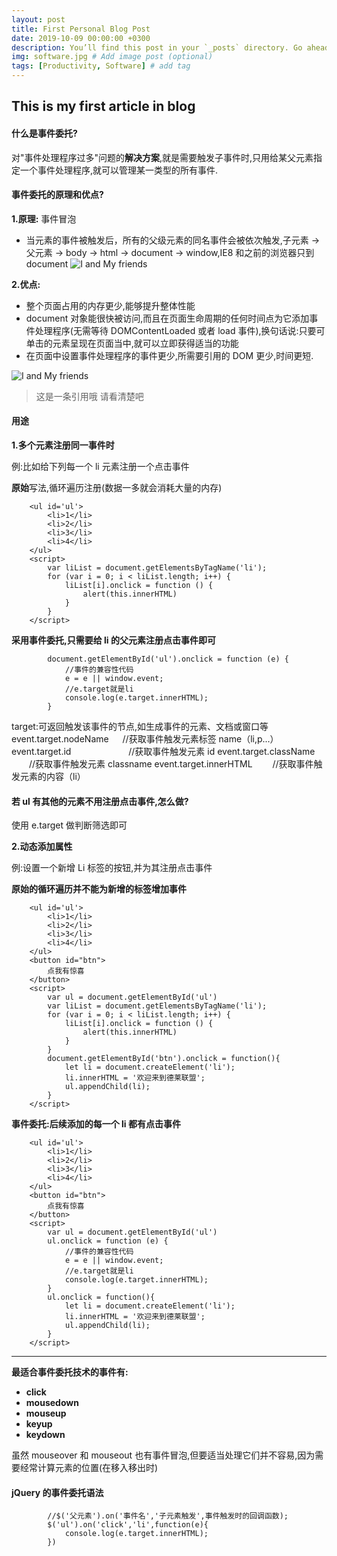 ```yaml
---
layout: post
title: First Personal Blog Post 
date: 2019-10-09 00:00:00 +0300
description: You’ll find this post in your `_posts` directory. Go ahead and edit it and re-build the site to see your changes. # Add post description (optional)
img: software.jpg # Add image post (optional)
tags: [Productivity, Software] # add tag
---
```


## This is my first article in blog 

#### 什么是事件委托?

对"事件处理程序过多"问题的**解决方案**,就是需要触发子事件时,只用给某父元素指定一个事件处理程序,就可以管理某一类型的所有事件.

#### 事件委托的原理和优点?

**1.原理:** 事件冒泡

- 当元素的事件被触发后，所有的父级元素的同名事件会被依次触发,子元素 -> 父元素 -> body -> html -> document -> window,IE8 和之前的浏览器只到 document
![I and My friends]({{site.baseurl}}/assets/img/we-in-rest.jpg)

**2.优点:**

- 整个页面占用的内存更少,能够提升整体性能
- document 对象能很快被访问,而且在页面生命周期的任何时间点为它添加事件处理程序(无需等待 DOMContentLoaded 或者 load 事件),换句话说:只要可单击的元素呈现在页面当中,就可以立即获得适当的功能
- 在页面中设置事件处理程序的事件更少,所需要引用的 DOM 更少,时间更短.

![I and My friends]({{site.baseurl}}/assets/img/carbon.png)

> 这是一条引用哦 请看清楚吧


#### 用途

**1.多个元素注册同一事件时**

例:比如给下列每一个 li 元素注册一个点击事件

**原始**写法,循环遍历注册(数据一多就会消耗大量的内存)

```
    <ul id='ul'>
        <li>1</li>
        <li>2</li>
        <li>3</li>
        <li>4</li>
    </ul>
    <script>
        var liList = document.getElementsByTagName('li');
        for (var i = 0; i < liList.length; i++) {
            liList[i].onclick = function () {
                alert(this.innerHTML)
            }
        }
    </script>
```

**采用事件委托,只需要给 li 的父元素注册点击事件即可**

```
        document.getElementById('ul').onclick = function (e) {
            //事件的兼容性代码
            e = e || window.event;
            //e.target就是li
            console.log(e.target.innerHTML);
        }
```

target:可返回触发该事件的节点,如生成事件的元素、文档或窗口等
event.target.nodeName 　 //获取事件触发元素标签 name（li,p...）
event.target.id 　　　　　　 //获取事件触发元素 id
event.target.className 　　//获取事件触发元素 classname
event.target.innerHTML 　　//获取事件触发元素的内容（li）

#### 若 ul 有其他的元素不用注册点击事件,怎么做?

使用 e.target 做判断筛选即可



**2.动态添加属性**

例:设置一个新增 Li 标签的按钮,并为其注册点击事件

**原始的循环遍历并不能为新增的标签增加事件**

```
    <ul id='ul'>
        <li>1</li>
        <li>2</li>
        <li>3</li>
        <li>4</li>
    </ul>
    <button id="btn">
        点我有惊喜
    </button>
    <script>
        var ul = document.getElementById('ul')
        var liList = document.getElementsByTagName('li');
        for (var i = 0; i < liList.length; i++) {
            liList[i].onclick = function () {
                alert(this.innerHTML)
            }
        }
        document.getElementById('btn').onclick = function(){
            let li = document.createElement('li');
            li.innerHTML = '欢迎来到德莱联盟';
            ul.appendChild(li);
        }
    </script>
```

**事件委托:后续添加的每一个 li 都有点击事件**

```
    <ul id='ul'>
        <li>1</li>
        <li>2</li>
        <li>3</li>
        <li>4</li>
    </ul>
    <button id="btn">
        点我有惊喜
    </button>
    <script>
        var ul = document.getElementById('ul')
        ul.onclick = function (e) {
            //事件的兼容性代码
            e = e || window.event;
            //e.target就是li
            console.log(e.target.innerHTML);
        }
        ul.onclick = function(){
            let li = document.createElement('li');
            li.innerHTML = '欢迎来到德莱联盟';
            ul.appendChild(li);
        }
    </script>
```

---

**最适合事件委托技术的事件有:**

- **click**
- **mousedown**
- **mouseup**
- **keyup**
- **keydown**

虽然 mouseover 和 mouseout 也有事件冒泡,但要适当处理它们并不容易,因为需要经常计算元素的位置(在移入移出时)



#### jQuery 的事件委托语法

```
        //$('父元素').on('事件名','子元素触发',事件触发时的回调函数);
        $('ul').on('click','li',function(e){
            console.log(e.target.innerHTML);
        })
```

